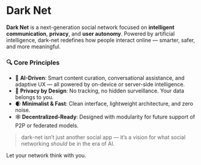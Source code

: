 # Dark Net

**Dark Net** is a next-generation social network focused on **intelligent communication**, **privacy**, and **user autonomy**. Powered by artificial intelligence, dark-net redefines how people interact online — smarter, safer, and more meaningful.

### 🔍 Core Principles

- 🧠 **AI-Driven**: Smart content curation, conversational assistance, and adaptive UX — all powered by on-device or server-side intelligence.
- 🔐 **Privacy by Design**: No tracking, no hidden surveillance. Your data belongs to you.
- 🌒 **Minimalist & Fast**: Clean interface, lightweight architecture, and zero noise.
- 🕸️ **Decentralized-Ready**: Designed with modularity for future support of P2P or federated models.

> dark-net isn’t just another social app — it’s a vision for what social networking _should_ be in the era of AI.

Let your network think with you.
